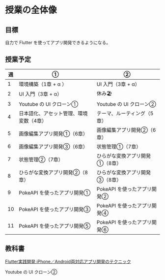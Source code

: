 # 授業の全体像

## 目標

自力で Flutter を使ってアプリ開発できるようになる。

## 授業予定

| 週  | ①                                       | ②                              |
| --- | --------------------------------------- | ------------------------------ |
| 1   | 環境構築（1章 + α ）                    | UI 入門（3章 + α）             |
| 2   | UI 入門（3章 + α）                      | 休み🏖️                      |
| 3   | Youtube の UI クローン①                 | Youtube の UI クローン②        |
| 4   | 日本語化、アセット管理、環境変数（4章） | テーマ、ルーティング（5章）    |
| 5   | 画像編集アプリ開発①（6章）              | 画像編集アプリ開発②（6章）     |
| 6   | 画像編集アプリ開発③（6章）              | 状態管理①（7章）               |
| 7   | 状態管理②（7章）                        | ひらがな変換アプリ開発①（8章） |
| 8   | ひらがな変換アプリ開発②（8章）          | ひらがな変換アプリ開発③（8章） |
| 9   | PokeAPI を使ったアプリ開発①             | PokeAPI を使ったアプリ開発②    |
| 10  | PokeAPI を使ったアプリ開発③             | PokeAPI を使ったアプリ開発④    |
| 11  | PokeAPI を使ったアプリ開発⑤             | PokeAPI を使ったアプリ開発⑥    |

## 教科書

[Flutter実践開発 iPhone／Android両対応アプリ開発のテクニック](https://gihyo.jp/book/2024/978-4-297-13993-3)

Youtube の UI クローン②
